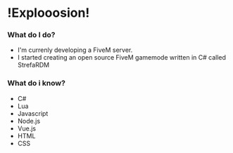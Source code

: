 # !Explooosion!

### What do I do?
  * I'm currenly developing a FiveM server.
  * I started creating an open source FiveM gamemode written in C# called StrefaRDM


### What do i know?
  * C#
  * Lua
  * Javascript
  * Node.js
  * Vue.js
  * HTML
  * CSS
 
